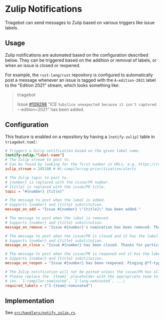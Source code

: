 # Zulip Notifications

Triagebot can send messages to Zulip based on various triggers like issue labels.

## Usage

Zulip notifications are automated based on the configuration described below.
They can be triggered based on the addition or removal of labels, or when an issue is closed or reopened.

For example, the `rust-lang/rust` repository is configured to automatically post a message whenever an issue is tagged with the `A-edition-2021` label to the "Edition 2021" stream, which looks something like:

> triagebot
>
> Issue [#109298](https://github.com/rust-lang/rust/issues/109298) "ICE `Subslice unexpected because it isn't captured` --edition=2021" has been added.

## Configuration

This feature is enabled on a repository by having a `[notify-zulip]` table in `triagebot.toml`:

```toml
# Triggers a Zulip notification based on the given label name.
[notify-zulip."label-name"]
# The Zulip stream to post to.
# Can be found by looking for the first number in URLs, e.g. https://rust-lang.zulipchat.com/#narrow/stream/131828-t-compiler
zulip_stream = 245100 # #t-compiler/wg-prioritization/alerts

# The Zulip topic to post to.
# {number} is replaced with the issue/PR number.
# {title} is replaced with the issue/PR title.
topic = "#{number} {title}"

# The message to post when the label is added.
# Supports {number} and {title} substitution.
message_on_add = "Issue #{number} \"{title}\" has been added."

# The message to post when the label is removed.
# Supports {number} and {title} substitution.
message_on_remove = "Issue #{number}'s nomination has been removed. Thanks all for participating!"

# The message to post when the issue/PR is closed and it has the label.
# Supports {number} and {title} substitution.
message_on_close = "Issue #{number} has been closed. Thanks for participating!"

# The message to post when the issue/PR is reopened and it has the label.
# Supports {number} and {title} substitution.
message_on_reopen = "Issue #{number} has been reopened. Pinging @*T-types*."

# The Zulip notification will not be posted unless the issue/PR has all of these labels.
# Please replace the `{team}` placeholder with the appropriate team to be notified for the nomination
# (ex. `I-compiler-nominated`, `I-lang-nominated`, ...)
required_labels = ["I-{team}-nominated"]
```

## Implementation

See [`src/handlers/notify_zulip.rs`](https://github.com/rust-lang/triagebot/blob/HEAD/src/handlers/notify_zulip.rs).
